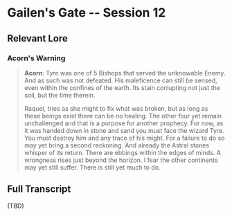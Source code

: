 # Gailen's Gate -- Session 12

## Relevant Lore

### Acorn's Warning

> **Acorn**: Tyre was one of 5 Bishops that served the unknowable Enemy. And as such was not defeated. His maleficence can still be sensed, even within the confines of the earth. Its stain corrupting not just the soil, but the time therein.
>
> Raquel, tries as she might to fix what was broken, but as long as these beings exist there can be no healing. The other four yet remain unchallenged and that is a purpose for another prophecy. For now, as it was handed down in stone and sand you must face the wizard Tyre. You must destroy him and any trace of his might. For a failure to do so may yet bring a second reckoning. And already the Astral stones whisper of its return. There are ebbings within the edges of minds. A wrongness rises just beyond the horizon. I fear the other continents may yet still suffer. There is still yet much to do.

## Full Transcript

(TBD)
